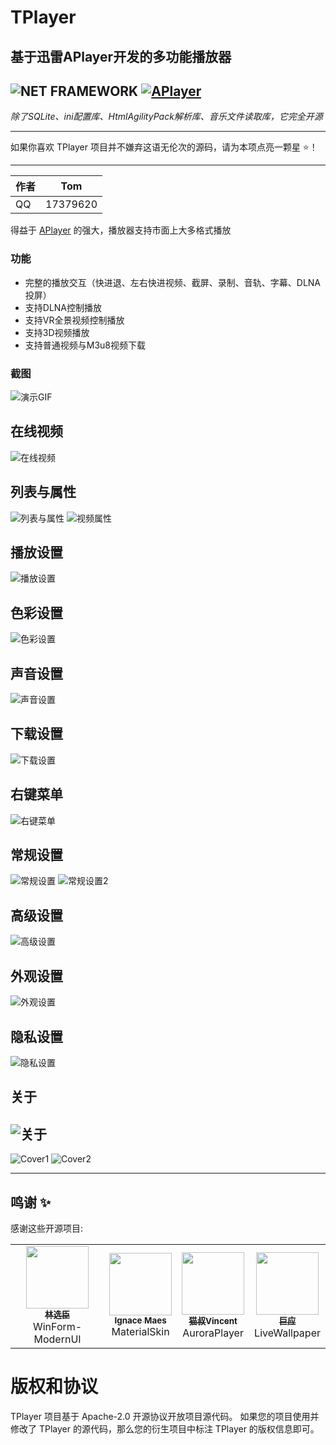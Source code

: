 # TPlayer
基于迅雷APlayer开发的多功能播放器
---
![NET FRAMEWORK](https://img.shields.io/badge/NET%20FRAMEWORK-4.6-blue?style=for-the-badge)
[![APlayer](https://img.shields.io/badge/APlayer-3.16.0.873-orange?style=for-the-badge)](http://aplayer.open.xunlei.com)
---
*除了SQLite、ini配置库、HtmlAgilityPack解析库、音乐文件读取库，它完全开源*
****
如果你喜欢 TPlayer 项目并不嫌弃这语无伦次的源码，请为本项点亮一颗星 ⭐！
****

	
|作者|Tom|
|---|---
|QQ|17379620


得益于 [APlayer](http://aplayer.open.xunlei.com) 的强大，播放器支持市面上大多格式播放

### 功能

- 完整的播放交互（快进退、左右快进视频、截屏、录制、音轨、字幕、DLNA投屏）
- 支持DLNA控制播放
- 支持VR全景视频控制播放
- 支持3D视频播放
- 支持普通视频与M3u8视频下载

### 截图

![演示GIF](screenshot/2020/1.0.1.2/Cover1.gif?raw=true)
## 在线视频
![在线视频](screenshot/2020/1.0.1.2/Cover1.png?raw=true)
## 列表与属性
![列表与属性](screenshot/2020/1.0.1.2/Cover2.png?raw=true)
![视频属性](screenshot/2020/1.0.1.2/Cover14.png?raw=true)
## 播放设置
![播放设置](screenshot/2020/1.0.1.2/Cover3.png?raw=true)
## 色彩设置
![色彩设置](screenshot/2020/1.0.1.2/Cover4.png?raw=true)
## 声音设置
![声音设置](screenshot/2020/1.0.1.2/Cover5.png?raw=true)
## 下载设置
![下载设置](screenshot/2020/1.0.1.2/Cover6.jpg?raw=true)
## 右键菜单
![右键菜单](screenshot/2020/1.0.1.2/Cover7.png?raw=true)
## 常规设置
![常规设置](screenshot/2020/1.0.1.2/Cover8.png?raw=true)
![常规设置2](screenshot/2020/1.0.1.2/Cover9.png?raw=true)
## 高级设置
![高级设置](screenshot/2020/1.0.1.2/Cover10.png?raw=true)
## 外观设置
![外观设置](screenshot/2020/1.0.1.2/Cover11.png?raw=true)
## 隐私设置
![隐私设置](screenshot/2020/1.0.1.2/Cover12.png?raw=true)
## 关于
![关于](screenshot/2020/1.0.1.2/Cover13.png?raw=true)
---
![Cover1](screenshot/2014/Cover1.png?raw=true)
![Cover2](screenshot/2014/Cover2.png?raw=true)

****
## 鸣谢 ✨

感谢这些开源项目:
<table>
  <tr>
    <td align="center"><a href="https://github.com/NetDimension/WinForm-ModernUI"><img src="https://avatars.githubusercontent.com/u/16586330?v=4" width="100px;" alt=""/><br /><sub><b>林选臣</b></sub></a><br />WinForm-ModernUI</a></td>
    <td align="center"><a href="https://github.com/IgnaceMaes/MaterialSkin"><img src="https://avatars.githubusercontent.com/u/10243652?v=4" width="100px;" alt=""/><br /><sub><b>Ignace Maes</b></sub></a><br />MaterialSkin</a></td>
    <td align="center"><a href="https://github.com/hupo376787/AuroraPlayer"><img src="https://avatars.githubusercontent.com/u/14960168?v=4" width="100px;" alt=""/><br /><sub><b>猫叔Vincent</b></sub></a><br />AuroraPlayer</a></td>
    <td align="center"><a href="https://github.com/giant-app/LiveWallpaper"><img src="https://avatars.githubusercontent.com/u/46509523?v=4" width="100px;" alt=""/><br /><sub><b>巨应</b></sub></a><br />LiveWallpaper</a></td>
  </tr>
</table>



# 版权和协议
TPlayer 项目基于 Apache-2.0 开源协议开放项目源代码。
如果您的项目使用并修改了 TPlayer 的源代码，那么您的衍生项目中标注 TPlayer 的版权信息即可。